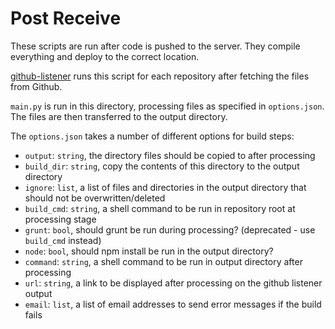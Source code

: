 Post Receive
============

These scripts are run after code is pushed to the server. They compile everything and deploy to the correct location.

[github-listener](http://github.com/itsapi/github-listener) runs this script for each repository after fetching the files from Github.

`main.py` is run in this directory, processing files as specified in `options.json`. The files are then transferred to the output directory.

The `options.json` takes a number of different options for build steps:

- `output`:    `string`, the directory files should be copied to after processing
- `build_dir`: `string`, copy the contents of this directory to the output directory
- `ignore`:    `list`,   a list of files and directories in the output directory that should not be overwritten/deleted
- `build_cmd`: `string`, a shell command to be run in repository root at processing stage
- `grunt`:     `bool`,   should grunt be run during processing? (deprecated - use `build_cmd` instead)
- `node`:      `bool`,   should npm install be run in the output directory?
- `command`:   `string`, a shell command to be run in output directory after processing
- `url`:       `string`, a link to be displayed after processing on the github listener output
- `email`:     `list`,   a list of email addresses to send error messages if the build fails
